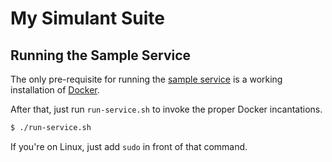 # My Simulant Suite

## Running the Sample Service

The only pre-requisite for running the [sample service]() is a working
installation of [Docker]().

After that, just run `run-service.sh` to invoke the proper Docker incantations.

```sh
$ ./run-service.sh
```

If you're on Linux, just add `sudo` in front of that command.
